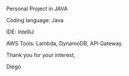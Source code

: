 Personal Project in JAVA

Coding language: Java

IDE: IntelliJ

AWS Tools: Lambda, DynamoDB, API Gateway.

Thank you for your interest, 

Diego
